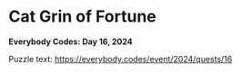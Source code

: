 # Cat Grin of Fortune

**Everybody Codes: Day 16, 2024**

Puzzle text: <https://everybody.codes/event/2024/quests/16>
